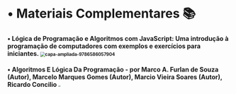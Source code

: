 # • Materiais Complementares 📚



#### • Lógica de Programação e Algoritmos com JavaScript: Uma introdução à programação de computadores com exemplos e exercícios para iniciantes. <img src="C:\Users\Letícia Maria\Documents\Certificados\capa-ampliada-9786586057904.jpg" alt="capa-ampliada-9786586057904" style="zoom:70%" />

#### • Algoritmos E Lógica Da Programação - por Marco A. Furlan de Souza (Autor), Marcelo Marques Gomes (Autor), Marcio Vieira Soares (Autor), Ricardo Concilio     <img src="C:\Users\Letícia Maria\Documents\Certificados\6181C8xqUPL.jpg" style="zoom:30%" />               

